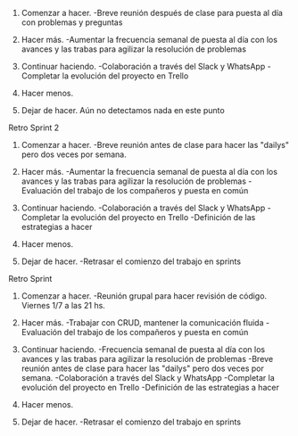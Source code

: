 1. Comenzar a hacer.
-Breve reunión después de clase para puesta al día con problemas y preguntas
2. Hacer más.
-Aumentar la frecuencia semanal de puesta al día con los avances y las trabas para agilizar la resolución de problemas
3. Continuar haciendo.
-Colaboración a través del Slack y WhatsApp
-Completar la evolución del proyecto en Trello
4. Hacer menos.

5. Dejar de hacer.
Aún no detectamos nada en este punto

Retro Sprint 2

1. Comenzar a hacer.
-Breve reunión antes de clase para hacer las "dailys" pero dos veces por semana.
2. Hacer más.
-Aumentar la frecuencia semanal de puesta al día con los avances y las trabas para agilizar la resolución de problemas
-Evaluación del trabajo de los compañeros y puesta en común
3. Continuar haciendo.
-Colaboración a través del Slack y WhatsApp
-Completar la evolución del proyecto en Trello
-Definición de las estrategias a hacer
4. Hacer menos.

5. Dejar de hacer.
-Retrasar el comienzo del trabajo en sprints

Retro Sprint 

1. Comenzar a hacer.
-Reunión grupal para hacer revisión de código. Viernes 1/7 a las 21 hs.
2. Hacer más.
-Trabajar con CRUD, mantener la comunicación fluida
-Evaluación del trabajo de los compañeros y puesta en común
3. Continuar haciendo.
-Frecuencia semanal de puesta al día con los avances y las trabas para agilizar la resolución de problemas
-Breve reunión antes de clase para hacer las "dailys" pero dos veces por semana.
-Colaboración a través del Slack y WhatsApp
-Completar la evolución del proyecto en Trello
-Definición de las estrategias a hacer
4. Hacer menos.

5. Dejar de hacer.
-Retrasar el comienzo del trabajo en sprints

